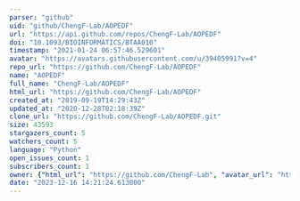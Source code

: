 ```yaml
---
parser: "github"
uid: "github/ChengF-Lab/AOPEDF"
url: "https://api.github.com/repos/ChengF-Lab/AOPEDF"
doi: "10.1093/BIOINFORMATICS/BTAA010"
timestamp: "2021-01-24 06:57:46.529601"
avatar: "https://avatars.githubusercontent.com/u/39405991?v=4"
repo_url: "https://github.com/ChengF-Lab/AOPEDF"
name: "AOPEDF"
full_name: "ChengF-Lab/AOPEDF"
html_url: "https://github.com/ChengF-Lab/AOPEDF"
created_at: "2019-09-19T14:29:43Z"
updated_at: "2020-12-28T02:18:39Z"
clone_url: "https://github.com/ChengF-Lab/AOPEDF.git"
size: 43593
stargazers_count: 5
watchers_count: 5
language: "Python"
open_issues_count: 1
subscribers_count: 1
owner: {"html_url": "https://github.com/ChengF-Lab", "avatar_url": "https://avatars.githubusercontent.com/u/39405991?v=4", "login": "ChengF-Lab", "type": "User"}
date: "2023-12-16 14:21:24.613000"
---
```

